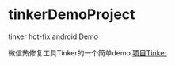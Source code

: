 # tinkerDemoProject
tinker hot-fix android Demo

微信热修复工具Tinker的一个简单demo
[项目Tinker](https://github.com/Tencent/tinker)

